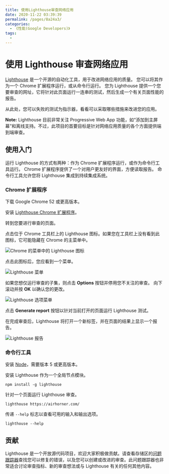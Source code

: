 ```yaml
---
title: 使用Lighthouse审查网络应用
date: 2020-11-22 03:39:39
permalink: /pages/8a24a3/
categories:
  - 《性能(Google Developers)》
tags:
  -
---
```


# 使用 Lighthouse 审查网络应用

[Lighthouse](https://github.com/GoogleChrome/lighthouse) 是一个开源的自动化工具，用于改进网络应用的质量。 您可以将其作为一个 Chrome 扩展程序运行，或从命令行运行。 您为 Lighthouse 提供一个您要审查的网址，它将针对此页面运行一连串的测试，然后生成一个有关页面性能的报告。

从此处，您可以失败的测试为指示器，看看可以采取哪些措施来改进您的应用。

**Note:** Lighthouse 目前非常关注 Progressive Web App 功能，如“添加到主屏幕”和离线支持。不过，此项目的首要目标是针对网络应用质量的各个方面提供端到端审查。

## 使用入门

运行 Lighthouse 的方式有两种：作为 Chrome 扩展程序运行，或作为命令行工具运行。 Chrome 扩展程序提供了一个对用户更友好的界面，方便读取报告。 命令行工具允许您将 Lighthouse 集成到持续集成系统。

### Chrome 扩展程序

下载 Google Chrome 52 或更高版本。

安装 [Lighthouse Chrome 扩展程序](https://chrome.google.com/webstore/detail/lighthouse/blipmdconlkpinefehnmjammfjpmpbjk?hl=zh-cn)。

转到您要进行审查的页面。

点击位于 Chrome 工具栏上的 Lighthouse 图标。如果您在工具栏上没有看到此图标，它可能隐藏在 Chrome 的主菜单中。

![Chrome 的菜单中的 Lighthouse 图标](/tutorial/course/performance/lighthouse-icon.png)

点击此图标后，您应看到一个菜单。

![Lighthouse 菜单](/tutorial/course/performance/lighthouse-menu.png)

如果您想仅运行审查的子集，则点击 **Options** 按钮并停用您不关注的审查。 向下滚动并按 **OK** 以确认您的更改。

![Lighthouse 选项菜单](/tutorial/course/performance/lighthouse-options-menu.png)

点击 **Generate report** 按钮以针对当前打开的页面运行 Lighthouse 测试。

在完成审查后，Lighthouse 将打开一个新标签，并在页面的结果上显示一个报告。

![Lighthouse 报告](https://developers.google.cn/web/tools/lighthouse/images/report.png?hl=zh-cn)

### 命令行工具

安装 [Node](https://nodejs.org/)，需要版本 5 或更高版本。

安装 Lighthouse 作为一个全局节点模块。

```
npm install -g lighthouse
```

针对一个页面运行 Lighthouse 审查。

```
lighthouse https://airhorner.com/
```

传递 `--help` 标志以查看可用的输入和输出选项。

```
lighthouse --help
```

## 贡献

Lighthouse 是一个开放源代码项目，欢迎大家积极做贡献。请查看存储区的[问题跟踪器](https://github.com/GoogleChrome/lighthouse/issues)查找您可以修复的错误，以及您可以创建或改进的审查。此问题跟踪器也非常适合讨论审查指标、新的审查想法或与 Lighthouse 有关的任何其他内容。
